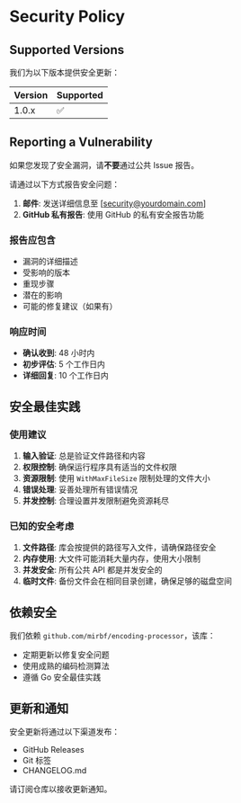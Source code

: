 # Security Policy

## Supported Versions

我们为以下版本提供安全更新：

| Version | Supported          |
| ------- | ------------------ |
| 1.0.x   | :white_check_mark: |

## Reporting a Vulnerability

如果您发现了安全漏洞，请**不要**通过公共 Issue 报告。

请通过以下方式报告安全问题：

1. **邮件**: 发送详细信息至 [security@yourdomain.com]
2. **GitHub 私有报告**: 使用 GitHub 的私有安全报告功能

### 报告应包含

- 漏洞的详细描述
- 受影响的版本
- 重现步骤
- 潜在的影响
- 可能的修复建议（如果有）

### 响应时间

- **确认收到**: 48 小时内
- **初步评估**: 5 个工作日内
- **详细回复**: 10 个工作日内

## 安全最佳实践

### 使用建议

1. **输入验证**: 总是验证文件路径和内容
2. **权限控制**: 确保运行程序具有适当的文件权限
3. **资源限制**: 使用 `WithMaxFileSize` 限制处理的文件大小
4. **错误处理**: 妥善处理所有错误情况
5. **并发控制**: 合理设置并发限制避免资源耗尽

### 已知的安全考虑

1. **文件路径**: 库会按提供的路径写入文件，请确保路径安全
2. **内存使用**: 大文件可能消耗大量内存，使用大小限制
3. **并发安全**: 所有公共 API 都是并发安全的
4. **临时文件**: 备份文件会在相同目录创建，确保足够的磁盘空间

## 依赖安全

我们依赖 `github.com/mirbf/encoding-processor`，该库：

- 定期更新以修复安全问题
- 使用成熟的编码检测算法
- 遵循 Go 安全最佳实践

## 更新和通知

安全更新将通过以下渠道发布：

- GitHub Releases
- Git 标签
- CHANGELOG.md

请订阅仓库以接收更新通知。